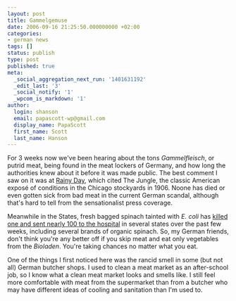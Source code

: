 ```yaml
---
layout: post
title: Gammelgemuse
date: 2006-09-16 21:25:50.000000000 +02:00
categories:
- german news
tags: []
status: publish
type: post
published: true
meta:
  _social_aggregation_next_run: '1401631192'
  _edit_last: '3'
  _social_notify: '1'
  _wpcom_is_markdown: '1'
author:
  login: shanson
  email: papascott-wp@gmail.com
  display_name: PapaScott
  first_name: Scott
  last_name: Hanson
---
```

<p>For 3 weeks now we've been hearing about the tons <em>Gammelfleisch</em>, or putrid meat, being found in the meat lockers of Germany, and how long the authorities knew about it before it was made public. The best comment I saw on it was at <a href="http://www.eamonn.com/2006/09/somethings_rotten_in_the_state.htm">Rainy Day</a>, which cited The Jungle, the classic American exposé of conditions in the Chicago stockyards in 1906. Noone has died or even gotten sick from bad meat in the current German scandal, although that's hard to tell from the sensationalist press coverage.</p>
<p>Meanwhile in the States, fresh bagged spinach tainted with <em>E. coli</em> has <a href="http://www.cnn.com/2006/HEALTH/09/16/tainted.spinach.ap/index.html">killed one and sent nearly 100 to the hospital</a> in several states over the past few weeks, including several brands of organic spinach. So, my German friends, don't think you're any better off if you skip meat and eat only vegetables from the <em>Bioladen</em>. You're taking chances no matter what you eat.</p>
<p>One of the things I first noticed here was the rancid smell in some (but not all) German butcher shops. I used to clean a meat market as an after-school job, so I know what a clean meat market looks and smells like. I still feel more comfortable with meat from the supermarket than from a butcher who may have different ideas of cooling and sanitation than I'm used to.</p>
